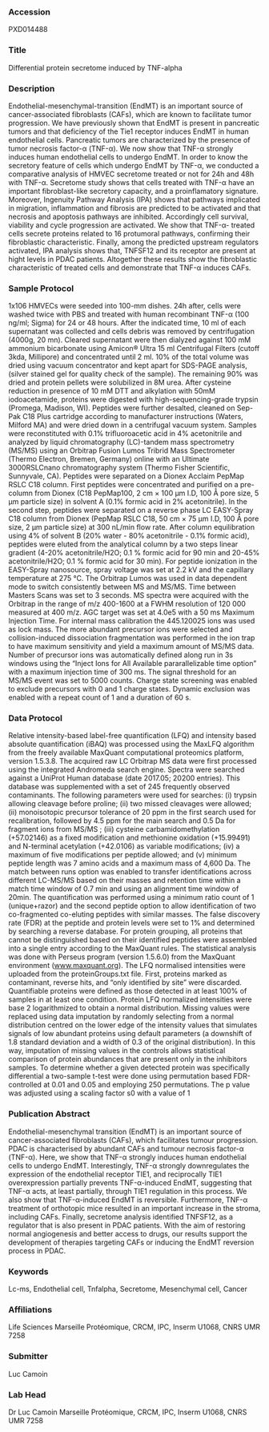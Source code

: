 ### Accession
PXD014488

### Title
Differential protein secretome induced by TNF-alpha

### Description
Endothelial-mesenchymal-transition (EndMT) is an important source of cancer-associated fibroblasts (CAFs), which are known to facilitate tumor progression. We have previously shown that EndMT is present in pancreatic tumors and that deficiency of the Tie1 receptor induces EndMT in human endothelial cells. Pancreatic tumors are characterized by the presence of tumor necrosis factor-α (TNF-α). We now show that TNF-α strongly induces human endothelial cells to undergo EndMT. In order to know the secretory feature of cells which undergo EndMT by TNF-α, we conducted a comparative analysis of HMVEC secretome treated or not for 24h and 48h with TNF-α. Secretome study shows that cells treated with TNF-α have an important fibroblast-like secretory capacity, and a proinflamatory signature. Moreover, Ingenuity Pathway Analysis (IPA) shows that pathways implicated in migration, inflammation and fibrosis are predicted to be activated and that necrosis and apoptosis pathways are inhibited. Accordingly cell survival, viability and cycle progression are activated. We show that TNF-α- treated cells secrete proteins related to 16 protumoral pathways, confirming their fibroblastic characteristic. Finally, among the predicted upstream regulators activated, IPA analysis shows that, TNFSF12 and its receptor are present at hight levels in PDAC patients. Altogether these results show the fibroblastic characteristic of treated cells and demonstrate that TNF-α induces CAFs.

### Sample Protocol
1x106 HMVECs were seeded into 100-mm dishes. 24h after, cells were washed twice with PBS and treated with human recombinant TNF-α (100 ng/ml; Sigma) for 24 or 48 hours. After the indicated time, 10 ml of each supernatant was collected and cells debris was removed by centrifugation (4000g, 20 mn). Cleared supernatant were then dialyzed against 100 mM ammonium bicarbonate using Amicon® Ultra 15 ml Centrifugal Filters (cutoff 3kda, Millipore) and concentrated until 2 ml. 10% of the total volume was dried using vacuum concentrator and kept apart for SDS-PAGE analysis, (silver stained gel for quality check of the sample). The remaining 90% was dried and protein pellets were solubilized in 8M urea. After cysteine reduction in presence of 10 mM DTT and alkylation with 50mM iodoacetamide, proteins were digested with high-sequencing-grade trypsin (Promega, Madison, WI). Peptides were further desalted, cleaned on Sep-Pak C18 Plus cartridge according to manufacturer instructions (Waters, Milford MA) and were dried down in a centrifugal vacuum system. Samples were reconstituted with 0.1% trifluoroacetic acid in 4% acetonitrile and analyzed by liquid chromatography (LC)-tandem mass spectrometry (MS/MS) using an Orbitrap Fusion Lumos Tribrid Mass Spectrometer (Thermo Electron, Bremen, Germany) online with an Ultimate 3000RSLCnano chromatography system (Thermo Fisher Scientific, Sunnyvale, CA). Peptides were separated on a Dionex Acclaim PepMap RSLC C18 column. First peptides were concentrated and purified on a pre-column from Dionex (C18 PepMap100, 2 cm × 100 µm I.D, 100 Å pore size, 5 µm particle size) in solvent A (0.1% formic acid in 2% acetonitrile). In the second step, peptides were separated on a reverse phase LC EASY-Spray C18 column from Dionex (PepMap RSLC C18, 50 cm × 75 µm I.D, 100 Å pore size, 2 µm particle size) at 300 nL/min flow rate. After column equilibration using 4% of solvent B (20% water - 80% acetonitrile - 0.1% formic acid), peptides were eluted from the analytical column by a two steps linear gradient (4-20% acetonitrile/H2O; 0.1 % formic acid for 90 min and 20-45% acetonitrile/H2O; 0.1 % formic acid for 30 min). For peptide ionization in the EASY-Spray nanosource, spray voltage was set at 2.2 kV and the capillary temperature at 275 °C. The Orbitrap Lumos was used in data dependent mode to switch consistently between MS and MS/MS. Time between Masters Scans was set to 3 seconds. MS spectra were acquired with the Orbitrap in the range of m/z 400-1600 at a FWHM resolution of 120 000 measured at 400 m/z. AGC target was set at 4.0e5 with a 50 ms Maximum Injection Time. For internal mass calibration the 445.120025 ions was used as lock mass. The more abundant precursor ions were selected and collision-induced dissociation fragmentation was performed in the ion trap to have maximum sensitivity and yield a maximum amount of MS/MS data. Number of precursor ions was automatically defined along run in 3s windows using the “Inject Ions for All Available pararallelizable time option” with a maximum injection time of 300 ms. The signal threshold for an MS/MS event was set to 5000 counts. Charge state screening was enabled to exclude precursors with 0 and 1 charge states. Dynamic exclusion was enabled with a repeat count of 1 and a duration of 60 s.

### Data Protocol
Relative intensity-based label-free quantification (LFQ) and intensity based absolute quantification (iBAQ) was processed using the MaxLFQ algorithm from the freely available MaxQuant computational proteomics platform, version 1.5.3.8. The acquired raw LC Orbitrap MS data were first processed using the integrated Andromeda search engine. Spectra were searched against a UniProt Human database (date 2017.05; 20200 entries). This database was supplemented with a set of 245 frequently observed contaminants. The following parameters were used for searches: (i) trypsin allowing cleavage before proline; (ii) two missed cleavages were allowed; (ii) monoisotopic precursor tolerance of 20 ppm in the first search used for recalibration, followed by 4.5 ppm for the main search and 0.5 Da for fragment ions from MS/MS ; (iii) cysteine carbamidomethylation (+57.02146) as a fixed modification and methionine oxidation (+15.99491) and N-terminal acetylation (+42.0106) as variable modifications; (iv) a maximum of five modifications per peptide allowed; and (v) minimum peptide length was 7 amino acids and a maximum mass of 4,600 Da. The match between runs option was enabled to transfer identifications across different LC-MS/MS based on their masses and retention time within a match time window of 0.7 min and using an alignment time window of 20min. The quantification was performed using a minimum ratio count of 1 (unique+razor) and the second peptide option to allow identification of two co-fragmented co-eluting peptides with similar masses. The false discovery rate (FDR) at the peptide and protein levels were set to 1% and determined by searching a reverse database. For protein grouping, all proteins that cannot be distinguished based on their identified peptides were assembled into a single entry according to the MaxQuant rules. The statistical analysis was done with Perseus program (version 1.5.6.0) from the MaxQuant environment (www.maxquant.org). The LFQ normalised intensities were uploaded from the proteinGroups.txt file. First, proteins marked as contaminant, reverse hits, and “only identified by site” were discarded. Quantifiable proteins were defined as those detected in at least 100% of samples in at least one condition. Protein LFQ normalized intensities were base 2 logarithmized to obtain a normal distribution. Missing values were replaced using data imputation by randomly selecting from a normal distribution centred on the lower edge of the intensity values that simulates signals of low abundant proteins using default parameters (a downshift of 1.8 standard deviation and a width of 0.3 of the original distribution). In this way, imputation of missing values in the controls allows statistical comparison of protein abundances that are present only in the inhibitors samples. To determine whether a given detected protein was specifically differential a two-sample t-test were done using permutation based FDR-controlled at 0.01 and 0.05 and employing 250 permutations. The p value was adjusted using a scaling factor s0 with a value of 1

### Publication Abstract
Endothelial-mesenchymal transition (EndMT) is an important source of cancer-associated fibroblasts (CAFs), which facilitates tumour progression. PDAC is characterised by abundant CAFs and tumour necrosis factor-&#x3b1; (TNF-&#x3b1;). Here, we show that TNF-&#x3b1; strongly induces human endothelial cells to undergo EndMT. Interestingly, TNF-&#x3b1; strongly downregulates the expression of the endothelial receptor TIE1, and reciprocally TIE1 overexpression partially prevents TNF-&#x3b1;-induced EndMT, suggesting that TNF-&#x3b1; acts, at least partially, through TIE1 regulation in this process. We also show that TNF-&#x3b1;-induced EndMT is reversible. Furthermore, TNF-&#x3b1; treatment of orthotopic mice resulted in an important increase in the stroma, including CAFs. Finally, secretome analysis identified TNFSF12, as a regulator that is also present in PDAC patients. With the aim of restoring normal angiogenesis and better access to drugs, our results support the development of therapies targeting CAFs or inducing the EndMT reversion process in PDAC.

### Keywords
Lc-ms, Endothelial cell, Tnfalpha, Secretome, Mesenchymal cell, Cancer

### Affiliations
Life Sciences
Marseille Protéomique, CRCM, IPC, Inserm U1068, CNRS UMR 7258

### Submitter
Luc Camoin

### Lab Head
Dr Luc Camoin
Marseille Protéomique, CRCM, IPC, Inserm U1068, CNRS UMR 7258


